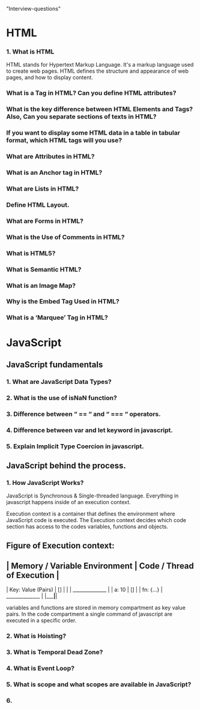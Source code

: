 <!-- prettier-ignore -->
<!-- prettier-ignore-start -->

"Interview-questions"

# HTML

### 1. What is HTML

HTML stands for Hypertext Markup Language. It's a markup language used to create web pages. HTML defines the structure and appearance of web pages, and how to display content.

### What is a Tag in HTML? Can you define HTML attributes?

### What is the key difference between HTML Elements and Tags? Also, Can you separate sections of texts in HTML?

### If you want to display some HTML data in a table in tabular format, which HTML tags will you use?

### What are Attributes in HTML?

### What is an Anchor tag in HTML?

### What are Lists in HTML?

### Define HTML Layout.

### What are Forms in HTML?

### What is the Use of Comments in HTML?

### What is HTML5?

### What is Semantic HTML?

### What is an Image Map?

### Why is the Embed Tag Used in HTML?

### What is a ‘Marquee’ Tag in HTML?


# JavaScript

## JavaScript fundamentals

### 1. What are JavaScript Data Types?
### 2. What is the use of isNaN function?
### 3. Difference between “ == “ and “ === “ operators.
### 4. Difference between var and let keyword in javascript.
### 5. Explain Implicit Type Coercion in javascript.





## JavaScript behind the process.

### 1. How JavaScript Works?

JavaScript is Synchronous & Single-threaded language. Everything in javascript happens inside of an execution context.

Execution context is a container that defines the environment where JavaScript code is executed. The Execution context decides which code section has access to the codes variables, functions and objects.

Figure of Execution context:
------------------------------------------------------------------
|  Memory / Variable Environment  |  Code / Thread of Execution  |
------------------------------------------------------------------
| Key: Value (Pairs)              |  []                          |
|                                 |  ______________              |
|  a: 10                          |  []                          |
|  fn: {...}                      |  ______________              |
|_________________________________|______________________________|

variables and functions are stored in memory compartment as key value pairs. In the code compartment a single command of javascript are executed in a specific order.


### 2. What is Hoisting?
### 3. What is Temporal Dead Zone?
### 4. What is Event Loop?
### 5. What is scope and what scopes are available in JavaScript?
### 6. 


<!-- prettier-ignore-end -->
